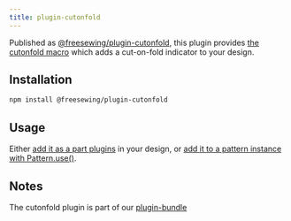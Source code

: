 ```yaml
---
title: plugin-cutonfold
---
```


Published as [@freesewing/plugin-cutonfold][1], this plugin provides [the
cutonfold macro](/reference/api/macros/cutonfold) which adds a cut-on-fold
indicator to your design.

## Installation

```sh
npm install @freesewing/plugin-cutonfold
```

## Usage

Either [add it as a part plugins](/reference/api/part/config/plugins) in your
design, or [add it to a pattern instance with
Pattern.use()](/reference/api/pattern/use).

## Notes

The cutonfold plugin is part of our [plugin-bundle](/reference/plugins/bundle)

[1]: https://www.npmjs.com/package/@freesewing/plugin-cutonfold

